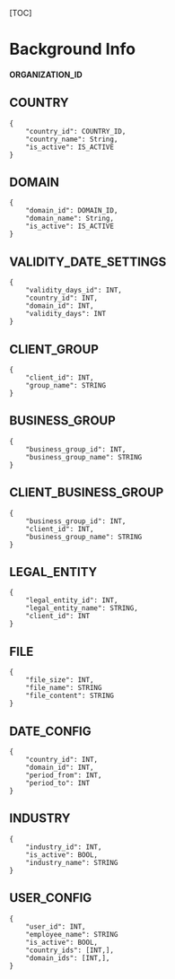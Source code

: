 [TOC]

# Background Info

#### ORGANIZATION_ID

## COUNTRY
        
    {
        "country_id": COUNTRY_ID,
        "country_name": String,
        "is_active": IS_ACTIVE
    }    

## DOMAIN
    
    {
        "domain_id": DOMAIN_ID,
        "domain_name": String,
        "is_active": IS_ACTIVE
    }

## VALIDITY_DATE_SETTINGS

	{ 
		"validity_days_id": INT,
		"country_id": INT,
		"domain_id": INT,
		"validity_days": INT
	}

## CLIENT_GROUP
	
	{
        "client_id": INT, 
        "group_name": STRING
    }

## BUSINESS_GROUP
	{
		"business_group_id": INT, 
		"business_group_name": STRING 
	}

## CLIENT_BUSINESS_GROUP
	{
		"business_group_id": INT, 
		"client_id": INT,
		"business_group_name": STRING 
	}

## LEGAL_ENTITY

	{
        "legal_entity_id": INT, 
        "legal_entity_name": STRING, 
        "client_id": INT
    }

## FILE

	{ 
		"file_size": INT, 
		"file_name": STRING
		"file_content": STRING
	}

## DATE_CONFIG

	{
		"country_id": INT, 
        "domain_id": INT, 
        "period_from": INT, 
        "period_to": INT
	}

## INDUSTRY

	{
        "industry_id": INT, 
        "is_active": BOOL, 
        "industry_name": STRING
    }

## USER_CONFIG

	{
		"user_id": INT,
		"employee_name": STRING
        "is_active": BOOL, 
        "country_ids": [INT,], 
        "domain_ids": [INT,],     
    }
